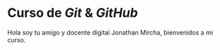 # Curso de _Git_ & _GitHub_
Hola soy tu amigo y docente digital Jonathan Mircha, bienvenidos a mi curso.